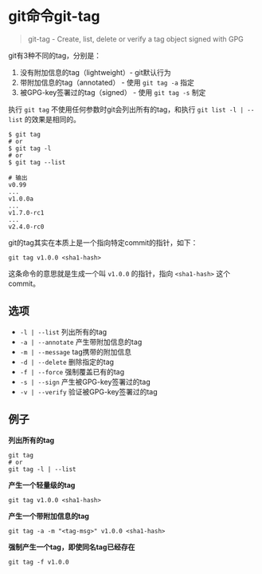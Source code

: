 # git命令git-tag

> git-tag - Create, list, delete or verify a tag object signed with GPG

git有3种不同的tag，分别是：

1. 没有附加信息的tag（lightweight）- git默认行为
2. 带附加信息的tag（annotated） - 使用 `git tag -a` 指定
3. 被GPG-key签署过的tag（signed） - 使用 `git tag -s` 制定

执行 `git tag` 不使用任何参数时git会列出所有的tag，和执行 `git list -l | --list` 的效果是相同的。

```shell
$ git tag
# or
$ git tag -l
# or
$ git tag --list

# 输出
v0.99
...
v1.0.0a
...
v1.7.0-rc1
...
v2.4.0-rc0
```

git的tag其实在本质上是一个指向特定commit的指针，如下：

```shell
git tag v1.0.0 <sha1-hash>
```

这条命令的意思就是生成一个叫 `v1.0.0` 的指针，指向 `<sha1-hash>` 这个commit。

## 选项

* `-l | --list` 列出所有的tag
* `-a | --annotate` 产生带附加信息的tag
* `-m | --message` tag携带的附加信息
* `-d | --delete` 删除指定的tag
* `-f | --force` 强制覆盖已有的tag
* `-s | --sign` 产生被GPG-key签署过的tag
* `-v | --verify` 验证被GPG-key签署过的tag


## 例子

**列出所有的tag**

```shell
git tag
# or
git tag -l | --list
```

**产生一个轻量级的tag**

```shell
git tag v1.0.0 <sha1-hash>
```

**产生一个带附加信息的tag**

```shell
git tag -a -m "<tag-msg>" v1.0.0 <sha1-hash>
```

**强制产生一个tag，即使同名tag已经存在**

```shell
git tag -f v1.0.0
```

